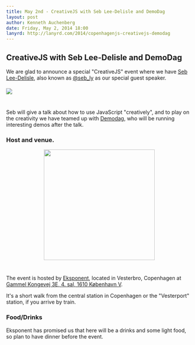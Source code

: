 ```yaml
---
title: May 2nd - CreativeJS with Seb Lee-Delisle and DemoDag
layout: post
author: Kenneth Auchenberg
date: Friday, May 2, 2014 18:00
lanyrd: http://lanyrd.com/2014/copenhagenjs-creativejs-demodag
---
```


## CreativeJS with Seb Lee-Delisle and DemoDag

We are glad to announce a special "CreativeJS" event where we have [Seb Lee-Delisle](http://seb.ly/), also known as [@seb_ly](https://twitter.com/seb_ly) as our special guest speaker. 

<img src="http://seb.ly/wp-content/themes/sebly/img/seb_shot.jpg" style="margin: 20px auto 40px auto; display: block;" />

Seb will give a talk about how to use JavaScript "creatively", and to play on the creativity we have teamed up with [Demodag](http://demodag.org), who will be running interesting demos after the talk.

### Host and venue.

<a href="http://www.eksponent.com/"><img src="http://www.eksponent.com/content/images/eksponent_logo.svg" width="300" style="margin: 0 auto 40px auto; display: block;" /></a>

The event is hosted by [Eksponent](http://www.eksponent.com/), located in Vesterbro, Copenhagen at [Gammel Kongevej 3E, 4. sal, 1610 København V](https://www.google.dk/maps/preview?q=Gammel+Kongevej+3E,+4.+sal,+1610+K%C3%B8benhavn+V&ie=UTF-8&hq=&hnear=0x4652530b7d476169:0xd3f8ba6d981e024c,Gammel+Kongevej+3E,+1610+K%C3%B8benhavn+V&gl=dk&ei=fqlJU72XFubI4ATgvoCQBw&ved=0CCoQ8gEwAA). 

It's a short walk from the central station in Copenhagen or the "Vesterport" station, if you arrive by train.

### Food/Drinks

Eksponent has promised us that here will be a drinks and some light food, so plan to have dinner before the event.
